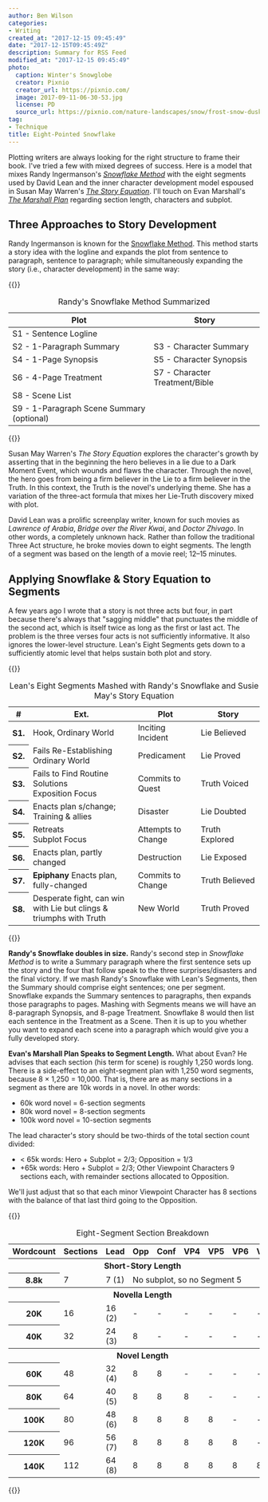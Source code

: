```yaml
---
author: Ben Wilson
categories:
- Writing
created_at: "2017-12-15 09:45:49"
date: "2017-12-15T09:45:49Z"
description: Summary for RSS Feed
modified_at: "2017-12-15 09:45:49"
photo:
  caption: Winter's Snowglobe
  creator: Pixnio
  creator_url: https://pixnio.com/
  image: 2017-09-11-06-30-53.jpg
  license: PD
  source_url: https://pixnio.com/nature-landscapes/snow/frost-snow-dusk-winter-nature-snow-snowflake-atmosphere-sky
tag:
- Technique
title: Eight-Pointed Snowflake
---
```


Plotting writers are always looking for the right structure to frame their book. I've tried a few with mixed degrees of success. Here is a model that mixes Randy Ingermanson's *[Snowflake Method](http://amzn.to/2yDKNtT)* with the eight segments used by David Lean and the inner character development model espoused in Susan May Warren's *[The Story Equation](http://amzn.to/2jYOSnV)*. I'll touch on Evan Marshall's *[The Marshall Plan](http://amzn.to/2yERzQ1)* regarding section length, characters and subplot.

<!--more-->

## Three Approaches to Story Development

Randy Ingermanson is known for the [Snowflake Method](https://www.advancedfictionwriting.com/articles/snowflake-method/). This method starts a story idea with the logline and expands the plot from sentence to paragraph, sentence to paragraph; while simultaneously expanding the story (i.e., character development) in the same way:

{{<rawhtml>}}
<table class='table table-striped table-sm'>
  <caption>Randy's Snowflake Method Summarized</caption>
  <thead>
    <tr>
      <th scope='col'>Plot</th>
      <th scope='col'>Story</th>
    </tr>
  </thead>
  <tbody>
    <tr>
      <td>S1 - Sentence Logline</td>
      <td>&nbsp;</td>
    </tr>
    <tr>
      <td>S2 - 1-Paragraph Summary</td>
      <td>S3 - Character Summary</td>
    </tr>
    <tr>
      <td>S4 - 1-Page Synopsis</td>
      <td>S5 - Character Synopsis</td>
    </tr>
    <tr>
      <td>S6 - 4-Page Treatment</td>
      <td>S7 - Character Treatment/Bible</td>
    </tr>
    <tr>
      <td>S8 - Scene List</td>
      <td>&nbsp;</td>
    </tr>
    <tr>
      <td>S9 - 1-Paragraph Scene Summary (optional)</td>
      <td>&nbsp;</td>
    </tr>
  </tbody>
</table>
{{</rawhtml>}}

Susan May Warren's *The Story Equation* explores the character's growth by asserting that in the beginning the hero believes in a lie due to a Dark Moment Event, which wounds and flaws the character. Through the novel, the hero goes from being a firm believer in the Lie to a firm believer in the Truth. In this context, the Truth is the novel's underlying theme. She has a variation of the three-act formula that mixes her Lie-Truth discovery mixed with plot.

David Lean was a prolific screenplay writer, known for such movies as *Lawrence of Arabia*, *Bridge over the River Kwai*, and *Doctor Zhivago*. In other words, a completely unknown hack. Rather than follow the traditional Three Act structure, he broke movies down to eight segments. The length of a segment was based on the length of a movie reel; 12&ndash;15 minutes.

## Applying Snowflake & Story Equation to Segments

A few years ago I wrote that a story is not three acts but four, in part because there's always that "sagging middle" that punctuates the middle of the second act, which is itself twice as long as the first or last act. The problem is the three verses four acts is not sufficiently informative. It also ignores the lower-level structure. Lean's Eight Segments gets down to a sufficiently atomic level that helps sustain both plot and story.

{{<rawhtml>}}
<table class='table table-striped table-sm'>
  <caption>Lean's Eight Segments Mashed with Randy's Snowflake and Susie May's Story Equation</caption>
<thead>
  <tr>
    <th scope='col'>#</th>
    <th scope='col'>Ext.</th>
    <th scope='col' width='25%'>Plot</th>
    <th scope='col' width='25%'>Story</th>
  </tr>
</thead>
<tbody>
  <tr>
    <th scope='row'>S1.</th>
    <td>Hook, Ordinary World</td>
    <td>Inciting Incident</td>
    <td>Lie Believed</td>
  </tr>
  <tr>
    <th scope='row'>S2.</th>
    <td>Fails Re-Establishing Ordinary World</td>
    <td>Predicament</td>
    <td>Lie Proved</td>
  </tr>
  <tr>
    <th scope='row'>S3.</th>
    <td>Fails to Find Routine Solutions<br>Exposition Focus</td>
    <td>Commits to Quest</td>
    <td>Truth Voiced</td>
  </tr>
  <tr>
    <th scope='row'>S4.</th>
    <td>Enacts plan s/change; Training &amp; allies</td>
    <td>Disaster</td>
    <td>Lie Doubted</td>
  </tr>
  <tr>
    <th scope='row'>S5.</th>
    <td>Retreats<br>Subplot Focus</td>
    <td>Attempts to Change</td>
    <td>Truth Explored</td>
  </tr>
  <tr>
    <th scope='row'>S6.</th>
    <td>Enacts plan, partly changed</td>
    <td>Destruction</td>
    <td>Lie Exposed</td>
  </tr>
  <tr>
    <th scope='row'>S7.</th>
    <td><b>Epiphany</b> Enacts plan, fully-changed</td>
    <td>Commits to Change</td>
    <td>Truth Believed</td>
  </tr>
  <tr>
    <th scope='row'>S8.</th>
    <td>Desperate fight, can win with Lie but clings &amp; triumphs with Truth</td>
    <td>New World</td>
    <td>Truth Proved</td>
  </tr>
</tbody>
</table>
{{</rawhtml>}}

**Randy's Snowflake doubles in size.** Randy's second step in *Snowflake Method* is to write a Summary paragraph where the first sentence sets up the story and the four that follow speak to the three surprises/disasters and the final victory. If we mash Randy's Snowflake with Lean's Segments, then the Summary should comprise eight sentences; one per segment.
Snowflake expands the Summary sentences to paragraphs, then expands those paragraphs to pages. Mashing with Segments means we will have an 8-paragraph Synopsis, and 8-page Treatment. Snowflake 8 would then list each sentence in the Treatment as a Scene. Then it is up to you whether you want to expand each scene into a paragraph which would give you a fully developed story.

**Evan's Marshall Plan Speaks to Segment Length.** What about Evan? He advises that each section (his term for scene) is roughly 1,250 words long. There is a side-effect to an eight-segment plan with 1,250 word segments, because <span style='white-space: nowrap'>8 &times; 1,250 = 10,000</span>. That is, there are as many sections in a segment as there are 10k words in a novel. In other words:

* 60k word novel = 6-section segments
* 80k word novel = 8-section segments
* 100k word novel = 10-section segments

The lead character's story should be two-thirds of the total section count divided:
* < 65k words:  Hero + Subplot = 2/3; Opposition = 1/3
* +65k words: Hero + Subplot = 2/3; Other Viewpoint Characters 9 sections each, with remainder sections allocated to Opposition.

We'll just adjust that so that each minor Viewpoint Character has 8 sections with the balance of that last third going to the Opposition.

{{<rawhtml>}}
<table class="table text-center table-sm">
  <caption>Eight-Segment Section Breakdown</caption>
  <thead>
    <tr>
      <th scope='col'>Wordcount</th> <th scope='col'>Sections</th> <th scope='col'>Lead</th> <th scope='col'>Opp</th> <th scope='col'>Conf</th>
      <th scope='col'>VP4</th> <th scope='col'>VP5</th> <th scope='col'>VP6</th> <th scope='col'>VP7</th>
    </tr>
  </thead>
  <tbody>
    <tr class="table-info"><th colspan='9'>Short-Story Length</th></tr>
    <tr class="table-info"><th scope='row'> 8.8k</th><td>  7</td><td>7  (1)</td><td colspan='6'>No subplot, so no Segment 5</td></tr>
    <tr class="table-warning"><th colspan='9'>Novella Length</th></tr>
    <tr class="table-warning"><th scope='row'> 20K</th><td> 16</td><td>16 (2)</td><td>-</td><td>-</td><td>-</td><td>-</td><td>-</td><td>-</td></tr>
    <tr class="table-warning"><th scope='row'> 40K</th><td> 32</td><td>24 (3)</td><td data-toggle="tooltip" data-placement="top" title="10,000 words">8</td><td>-</td><td>-</td><td>-</td><td>-</td><td>-</td></tr>
    <tr class="table-success"><th colspan='9'>Novel Length</th></tr>
    <tr class="table-success"><th scope='row'> 60K</th><td> 48</td><td>32 (4)</td><td>8</td><td>8</td><td>-</td><td>-</td><td>-</td><td>-</td></tr>
    <tr class="table-success"><th scope='row'> 80K</th><td> 64</td><td>40 (5)</td><td>8</td><td>8</td><td>8</td><td>-</td><td>-</td><td>-</td></tr>
    <tr class="table-success"><th scope='row'>100K</th><td> 80</td><td>48 (6)</td><td>8</td><td>8</td><td>8</td><td>8</td><td>-</td><td>-</td></tr>
    <tr class="table-success"><th scope='row'>120K</th><td> 96</td><td>56 (7)</td><td>8</td><td>8</td><td>8</td><td>8</td><td>8</td><td>-</td></tr>
    <tr class="table-success"><th scope='row'>140K</th><td>112</td><td>64 (8)</td><td>8</td><td>8</td><td>8</td><td>8</td><td>8</td><td>8</td></tr>
  </tbody>
</table>

<script type="text/javascript">
  $(function () {
    $('[data-toggle="tooltip"]').tooltip()
  })
</script>
{{</rawhtml>}}
